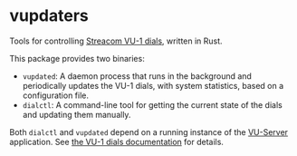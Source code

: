 # vupdaters

Tools for controlling [Streacom VU-1 dials], written in Rust.

This package provides two binaries:

 - `vupdated`: A daemon process that runs in the background and periodically
   updates the VU-1 dials, with system statistics, based on a configuration
   file.
 - `dialctl`: A command-line tool for getting the current state of the dials
   and updating them manually.

Both `dialctl` and `vupdated` depend on a running instance of the [VU-Server]
application. See [the VU-1 dials documentation](https://vudials.com/) for details.

[Streacom VU-1 dials]: https://streacom.com/products/vu1-dynamic-analogue-dials/
[VU-Server]: https://github.com/SasaKaranovic/VU-Server
